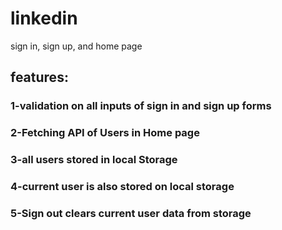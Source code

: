 # linkedin
sign in, sign up, and home page 
## features:
### 1-validation on all inputs of sign in and sign up forms
### 2-Fetching API of Users in Home page
### 3-all users stored in local Storage
### 4-current user is also stored on local storage
### 5-Sign out clears current user data from storage
